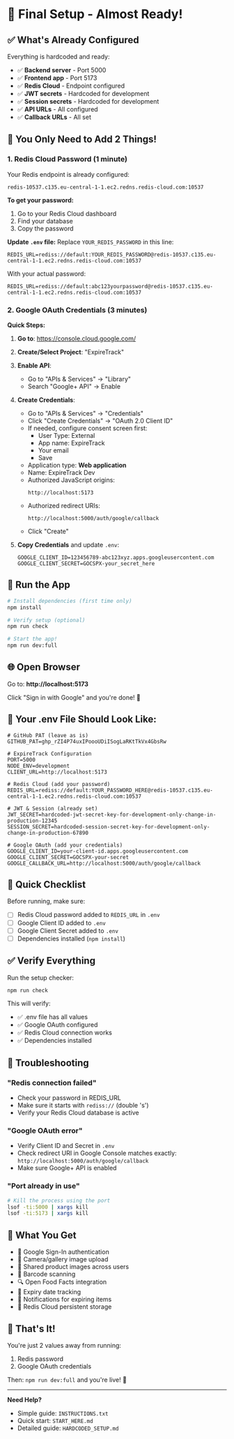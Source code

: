 # 🚀 Final Setup - Almost Ready!

## ✅ What's Already Configured

Everything is hardcoded and ready:

- ✅ **Backend server** - Port 5000
- ✅ **Frontend app** - Port 5173
- ✅ **Redis Cloud** - Endpoint configured
- ✅ **JWT secrets** - Hardcoded for development
- ✅ **Session secrets** - Hardcoded for development
- ✅ **API URLs** - All configured
- ✅ **Callback URLs** - All set

## 🔧 You Only Need to Add 2 Things!

### 1. Redis Cloud Password (1 minute)

Your Redis endpoint is already configured:
```
redis-10537.c135.eu-central-1-1.ec2.redns.redis-cloud.com:10537
```

**To get your password:**
1. Go to your Redis Cloud dashboard
2. Find your database
3. Copy the password

**Update `.env` file:**
Replace `YOUR_REDIS_PASSWORD` in this line:
```env
REDIS_URL=rediss://default:YOUR_REDIS_PASSWORD@redis-10537.c135.eu-central-1-1.ec2.redns.redis-cloud.com:10537
```

With your actual password:
```env
REDIS_URL=rediss://default:abc123yourpassword@redis-10537.c135.eu-central-1-1.ec2.redns.redis-cloud.com:10537
```

### 2. Google OAuth Credentials (3 minutes)

**Quick Steps:**

1. **Go to**: https://console.cloud.google.com/

2. **Create/Select Project**: "ExpireTrack"

3. **Enable API**:
   - Go to "APIs & Services" → "Library"
   - Search "Google+ API" → Enable

4. **Create Credentials**:
   - Go to "APIs & Services" → "Credentials"
   - Click "Create Credentials" → "OAuth 2.0 Client ID"
   - If needed, configure consent screen first:
     - User Type: External
     - App name: ExpireTrack
     - Your email
     - Save
   - Application type: **Web application**
   - Name: ExpireTrack Dev
   - Authorized JavaScript origins:
     ```
     http://localhost:5173
     ```
   - Authorized redirect URIs:
     ```
     http://localhost:5000/auth/google/callback
     ```
   - Click "Create"

5. **Copy Credentials** and update `.env`:
   ```env
   GOOGLE_CLIENT_ID=123456789-abc123xyz.apps.googleusercontent.com
   GOOGLE_CLIENT_SECRET=GOCSPX-your_secret_here
   ```

## 🏃 Run the App

```bash
# Install dependencies (first time only)
npm install

# Verify setup (optional)
npm run check

# Start the app!
npm run dev:full
```

## 🌐 Open Browser

Go to: **http://localhost:5173**

Click "Sign in with Google" and you're done! 🎉

## 📝 Your .env File Should Look Like:

```env
# GitHub PAT (leave as is)
GITHUB_PAT=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

# ExpireTrack Configuration
PORT=5000
NODE_ENV=development
CLIENT_URL=http://localhost:5173

# Redis Cloud (add your password)
REDIS_URL=rediss://default:YOUR_PASSWORD_HERE@redis-10537.c135.eu-central-1-1.ec2.redns.redis-cloud.com:10537

# JWT & Session (already set)
JWT_SECRET=hardcoded-jwt-secret-key-for-development-only-change-in-production-12345
SESSION_SECRET=hardcoded-session-secret-key-for-development-only-change-in-production-67890

# Google OAuth (add your credentials)
GOOGLE_CLIENT_ID=your-client-id.apps.googleusercontent.com
GOOGLE_CLIENT_SECRET=GOCSPX-your-secret
GOOGLE_CALLBACK_URL=http://localhost:5000/auth/google/callback
```

## 🎯 Quick Checklist

Before running, make sure:

- [ ] Redis Cloud password added to `REDIS_URL` in `.env`
- [ ] Google Client ID added to `.env`
- [ ] Google Client Secret added to `.env`
- [ ] Dependencies installed (`npm install`)

## ✅ Verify Everything

Run the setup checker:
```bash
npm run check
```

This will verify:
- ✅ .env file has all values
- ✅ Google OAuth configured
- ✅ Redis Cloud connection works
- ✅ Dependencies installed

## 🐛 Troubleshooting

### "Redis connection failed"
- Check your password in REDIS_URL
- Make sure it starts with `rediss://` (double 's')
- Verify your Redis Cloud database is active

### "Google OAuth error"
- Verify Client ID and Secret in `.env`
- Check redirect URI in Google Console matches exactly:
  `http://localhost:5000/auth/google/callback`
- Make sure Google+ API is enabled

### "Port already in use"
```bash
# Kill the process using the port
lsof -ti:5000 | xargs kill
lsof -ti:5173 | xargs kill
```

## 🎊 What You Get

- 🔐 Google Sign-In authentication
- 📸 Camera/gallery image upload
- 🤝 Shared product images across users
- 📱 Barcode scanning
- 🔍 Open Food Facts integration
- 📅 Expiry date tracking
- 🔔 Notifications for expiring items
- 💾 Redis Cloud persistent storage

## 🚀 That's It!

You're just 2 values away from running:
1. Redis password
2. Google OAuth credentials

Then: `npm run dev:full` and you're live! 🎉

---

**Need Help?**
- Simple guide: `INSTRUCTIONS.txt`
- Quick start: `START_HERE.md`
- Detailed guide: `HARDCODED_SETUP.md`
